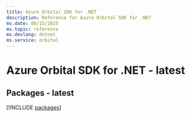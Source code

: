```yaml
---
title: Azure Orbital SDK for .NET
description: Reference for Azure Orbital SDK for .NET
ms.date: 08/15/2025
ms.topic: reference
ms.devlang: dotnet
ms.service: orbital
---
```

# Azure Orbital SDK for .NET - latest
## Packages - latest
[!INCLUDE [packages](orbital-index.md)]
